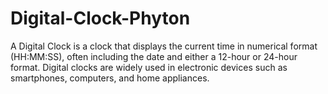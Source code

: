# Digital-Clock-Phyton
A Digital Clock is a clock that displays the current time in numerical format (HH:MM:SS), often including the date and either a 12-hour or 24-hour format. Digital clocks are widely used in electronic devices such as smartphones, computers, and home appliances.
